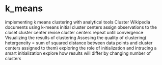 # k_means
implementing k means clustering with analytical tools
Cluster Wikipedia documents using k-means
    initial cluster centers
    assign observations to the closet cluster center
    revise cluster centers 
    repeat until convergence
Visualizing the results of clustering
Assesing the quality of clustering( hetergeneity = sum of squared distance between  data points and cluster centers assigned to them)
exploring the role of initialization and intrucing a smart initialization
explore how results will differ by changing number of clusters

